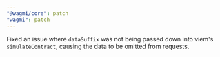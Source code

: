 ```yaml
---
"@wagmi/core": patch
"wagmi": patch
---
```


Fixed an issue where `dataSuffix` was not being passed down into viem's `simulateContract`, causing the data to be omitted from requests.

